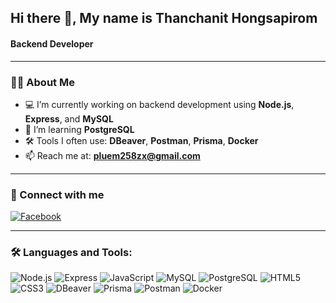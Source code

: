## Hi there 👋, My name is Thanchanit Hongsapirom  
#### Backend Developer 

---

### 🧑‍💻 About Me
- 💻 I’m currently working on backend development using **Node.js**, **Express**, and **MySQL**
- 🌱 I’m learning **PostgreSQL**
- 🛠️ Tools I often use: **DBeaver**, **Postman**, **Prisma**, **Docker**
- 📫 Reach me at: **pluem258zx@gmail.com**

---

### 🤝 Connect with me  
[![Facebook](https://img.shields.io/badge/Facebook-1877F2?style=for-the-badge&logo=facebook&logoColor=white)](https://www.facebook.com/profile.php?id=100014556226285&locale=th_TH)


---

### 🛠️ Languages and Tools:
![Node.js](https://img.shields.io/badge/Node.js-339933?style=for-the-badge&logo=node.js&logoColor=white)
![Express](https://img.shields.io/badge/Express.js-000000?style=for-the-badge&logo=express&logoColor=white)
![JavaScript](https://img.shields.io/badge/JavaScript-F7DF1E?style=for-the-badge&logo=javascript&logoColor=black)
![MySQL](https://img.shields.io/badge/MySQL-00758F?style=for-the-badge&logo=mysql&logoColor=white)
![PostgreSQL](https://img.shields.io/badge/PostgreSQL-4169E1?style=for-the-badge&logo=postgresql&logoColor=white)
![HTML5](https://img.shields.io/badge/HTML5-E34F26?style=for-the-badge&logo=html5&logoColor=white)
![CSS3](https://img.shields.io/badge/CSS3-1572B6?style=for-the-badge&logo=css3&logoColor=white)
![DBeaver](https://img.shields.io/badge/DBeaver-372923?style=for-the-badge&logo=datagrip&logoColor=white)
![Prisma](https://img.shields.io/badge/Prisma-2D3748?style=for-the-badge&logo=prisma&logoColor=white)
![Postman](https://img.shields.io/badge/Postman-FF6C37?style=for-the-badge&logo=postman&logoColor=white)
![Docker](https://img.shields.io/badge/Docker-2496ED?style=for-the-badge&logo=docker&logoColor=white)





